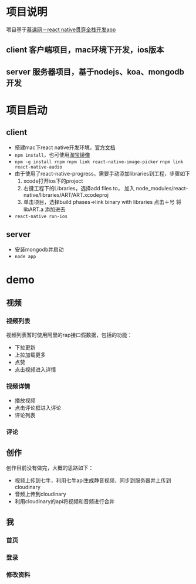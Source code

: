 # 项目说明
项目基于[慕课网－react native贯穿全栈开发app](http://www.imooc.com/)
## client 客户端项目，mac环境下开发，ios版本
## server 服务器项目，基于nodejs、koa、mongodb开发

# 项目启动
## client
* 搭建mac下react native开发环境，[官方文档](http://facebook.github.io/react-native/docs/getting-started.html#content)
* ``npm install``，也可使用[淘宝镜像](http://npm.taobao.org/)
* ``npm -g install rnpm`` ``rnpm link react-native-image-picker`` ``rnpm link react-native-audio``
* 由于使用了react-native-progress，需要手动添加libraries到工程，步骤如下
  1. xcode打开ios下的project
  2. 右键工程下的Libraries，选择add files to， 加入 node_modules/react-native/libraries/ART/ART.xcodeproj
  3. 单击项目，选择build phases->link binary with libraries 点击＋号 将libART.a 添加进去
* ``react-native run-ios``

## server
* 安装mongodb并启动
* ``node app``

# demo
## 视频
### 视频列表
视频列表暂时使用阿里的rap接口假数据，包括的功能：
* 下拉更新
* 上拉加载更多
* 点赞
* 点击视频进入详情
### 视频详情
* 播放视频
* 点击评论框进入评论
* 评论列表
### 评论

## 创作
创作目前没有做完，大概的思路如下：
* 视频上传到七牛，利用七牛api生成静音视频，同步到服务器并上传到cloudinary
* 音频上传到cloudinary
* 利用cloudinary的api将视频和音频进行合并

## 我
### 首页
### 登录
### 修改资料
